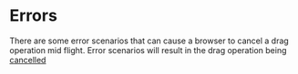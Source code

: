 # Errors

There are some error scenarios that can cause a browser to cancel a drag operation mid flight. Error scenarios will result in the drag operation being [cancelled]('./events.md')

